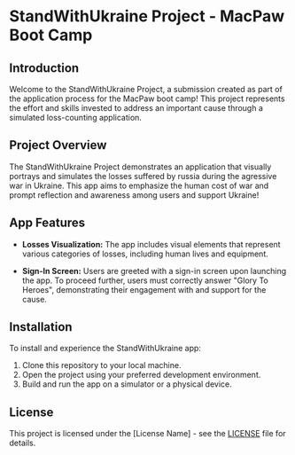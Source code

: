 # StandWithUkraine Project - MacPaw Boot Camp

## Introduction

Welcome to the StandWithUkraine Project, a submission created as part of the application process for the MacPaw boot camp! This project represents the effort and skills invested to address an important cause through a simulated loss-counting application.

## Project Overview

The StandWithUkraine Project demonstrates an application that visually portrays and simulates the losses suffered by russia during the agressive war in Ukraine. This app aims to emphasize the human cost of war and prompt reflection and awareness among users and support Ukraine!

## App Features

- **Losses Visualization:** The app includes visual elements that represent various categories of losses, including human lives and equipment.

- **Sign-In Screen:** Users are greeted with a sign-in screen upon launching the app. To proceed further, users must correctly answer "Glory To Heroes", demonstrating their engagement with and support for the cause.

## Installation

To install and experience the StandWithUkraine app:

1. Clone this repository to your local machine.
2. Open the project using your preferred development environment.
3. Build and run the app on a simulator or a physical device.

## License

This project is licensed under the [License Name] - see the [LICENSE](LICENSE) file for details.
